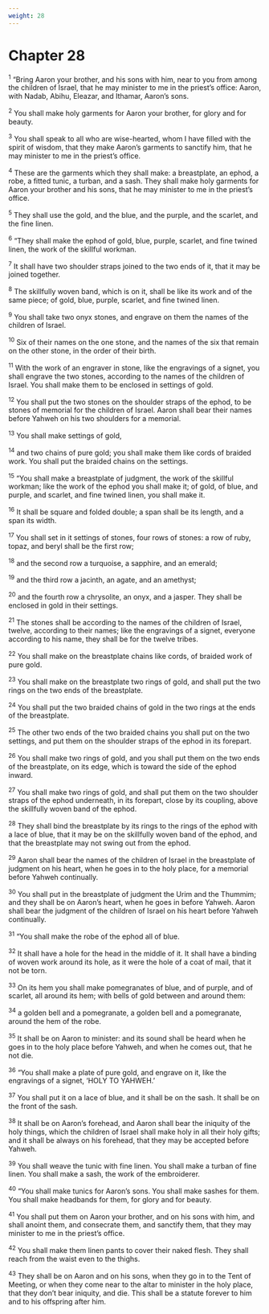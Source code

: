 ```yaml
---
weight: 28
---
```


# Chapter 28

<sup>1</sup> “Bring Aaron your brother, and his sons with him, near to you from among the children of Israel, that he may minister to me in the priest’s office: Aaron, with Nadab, Abihu, Eleazar, and Ithamar, Aaron’s sons. 

<sup>2</sup> You shall make holy garments for Aaron your brother, for glory and for beauty. 

<sup>3</sup> You shall speak to all who are wise-hearted, whom I have filled with the spirit of wisdom, that they make Aaron’s garments to sanctify him, that he may minister to me in the priest’s office. 

<sup>4</sup> These are the garments which they shall make: a breastplate, an ephod, a robe, a fitted tunic, a turban, and a sash. They shall make holy garments for Aaron your brother and his sons, that he may minister to me in the priest’s office. 

<sup>5</sup> They shall use the gold, and the blue, and the purple, and the scarlet, and the fine linen. 

<sup>6</sup> “They shall make the ephod of gold, blue, purple, scarlet, and fine twined linen, the work of the skillful workman. 

<sup>7</sup> It shall have two shoulder straps joined to the two ends of it, that it may be joined together. 

<sup>8</sup> The skillfully woven band, which is on it, shall be like its work and of the same piece; of gold, blue, purple, scarlet, and fine twined linen. 

<sup>9</sup> You shall take two onyx stones, and engrave on them the names of the children of Israel. 

<sup>10</sup> Six of their names on the one stone, and the names of the six that remain on the other stone, in the order of their birth. 

<sup>11</sup> With the work of an engraver in stone, like the engravings of a signet, you shall engrave the two stones, according to the names of the children of Israel. You shall make them to be enclosed in settings of gold. 

<sup>12</sup> You shall put the two stones on the shoulder straps of the ephod, to be stones of memorial for the children of Israel. Aaron shall bear their names before Yahweh on his two shoulders for a memorial. 

<sup>13</sup> You shall make settings of gold, 

<sup>14</sup> and two chains of pure gold; you shall make them like cords of braided work. You shall put the braided chains on the settings. 

<sup>15</sup> “You shall make a breastplate of judgment, the work of the skillful workman; like the work of the ephod you shall make it; of gold, of blue, and purple, and scarlet, and fine twined linen, you shall make it. 

<sup>16</sup> It shall be square and folded double; a span shall be its length, and a span its width. 

<sup>17</sup> You shall set in it settings of stones, four rows of stones: a row of ruby, topaz, and beryl shall be the first row; 

<sup>18</sup> and the second row a turquoise, a sapphire, and an emerald; 

<sup>19</sup> and the third row a jacinth, an agate, and an amethyst; 

<sup>20</sup> and the fourth row a chrysolite, an onyx, and a jasper. They shall be enclosed in gold in their settings. 

<sup>21</sup> The stones shall be according to the names of the children of Israel, twelve, according to their names; like the engravings of a signet, everyone according to his name, they shall be for the twelve tribes. 

<sup>22</sup> You shall make on the breastplate chains like cords, of braided work of pure gold. 

<sup>23</sup> You shall make on the breastplate two rings of gold, and shall put the two rings on the two ends of the breastplate. 

<sup>24</sup> You shall put the two braided chains of gold in the two rings at the ends of the breastplate. 

<sup>25</sup> The other two ends of the two braided chains you shall put on the two settings, and put them on the shoulder straps of the ephod in its forepart. 

<sup>26</sup> You shall make two rings of gold, and you shall put them on the two ends of the breastplate, on its edge, which is toward the side of the ephod inward. 

<sup>27</sup> You shall make two rings of gold, and shall put them on the two shoulder straps of the ephod underneath, in its forepart, close by its coupling, above the skillfully woven band of the ephod. 

<sup>28</sup> They shall bind the breastplate by its rings to the rings of the ephod with a lace of blue, that it may be on the skillfully woven band of the ephod, and that the breastplate may not swing out from the ephod. 

<sup>29</sup> Aaron shall bear the names of the children of Israel in the breastplate of judgment on his heart, when he goes in to the holy place, for a memorial before Yahweh continually. 

<sup>30</sup> You shall put in the breastplate of judgment the Urim and the Thummim; and they shall be on Aaron’s heart, when he goes in before Yahweh. Aaron shall bear the judgment of the children of Israel on his heart before Yahweh continually. 

<sup>31</sup> “You shall make the robe of the ephod all of blue. 

<sup>32</sup> It shall have a hole for the head in the middle of it. It shall have a binding of woven work around its hole, as it were the hole of a coat of mail, that it not be torn. 

<sup>33</sup> On its hem you shall make pomegranates of blue, and of purple, and of scarlet, all around its hem; with bells of gold between and around them: 

<sup>34</sup> a golden bell and a pomegranate, a golden bell and a pomegranate, around the hem of the robe. 

<sup>35</sup> It shall be on Aaron to minister: and its sound shall be heard when he goes in to the holy place before Yahweh, and when he comes out, that he not die. 

<sup>36</sup> “You shall make a plate of pure gold, and engrave on it, like the engravings of a signet, ‘HOLY TO YAHWEH.’ 

<sup>37</sup> You shall put it on a lace of blue, and it shall be on the sash. It shall be on the front of the sash. 

<sup>38</sup> It shall be on Aaron’s forehead, and Aaron shall bear the iniquity of the holy things, which the children of Israel shall make holy in all their holy gifts; and it shall be always on his forehead, that they may be accepted before Yahweh. 

<sup>39</sup> You shall weave the tunic with fine linen. You shall make a turban of fine linen. You shall make a sash, the work of the embroiderer. 

<sup>40</sup> “You shall make tunics for Aaron’s sons. You shall make sashes for them. You shall make headbands for them, for glory and for beauty. 

<sup>41</sup> You shall put them on Aaron your brother, and on his sons with him, and shall anoint them, and consecrate them, and sanctify them, that they may minister to me in the priest’s office. 

<sup>42</sup> You shall make them linen pants to cover their naked flesh. They shall reach from the waist even to the thighs. 

<sup>43</sup> They shall be on Aaron and on his sons, when they go in to the Tent of Meeting, or when they come near to the altar to minister in the holy place, that they don’t bear iniquity, and die. This shall be a statute forever to him and to his offspring after him. 


